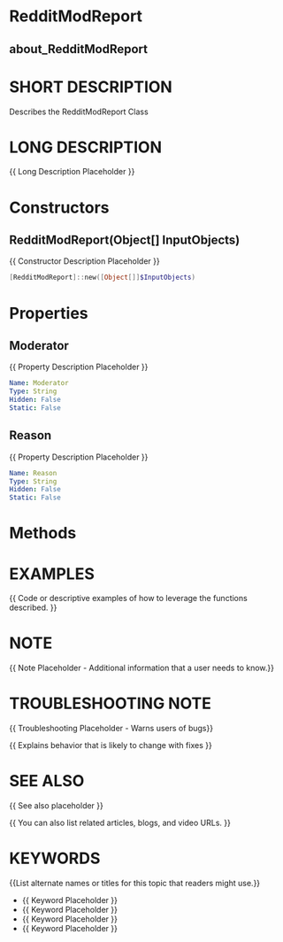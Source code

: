 # RedditModReport
## about_RedditModReport

# SHORT DESCRIPTION
Describes the RedditModReport Class

# LONG DESCRIPTION
{{ Long Description Placeholder }}


# Constructors
## RedditModReport(Object[] InputObjects)
{{ Constructor Description Placeholder }}

```powershell
[RedditModReport]::new([Object[]]$InputObjects)
```


# Properties
## Moderator
{{ Property Description Placeholder }}

```yaml
Name: Moderator
Type: String
Hidden: False
Static: False
```

## Reason
{{ Property Description Placeholder }}

```yaml
Name: Reason
Type: String
Hidden: False
Static: False
```


# Methods

# EXAMPLES
{{ Code or descriptive examples of how to leverage the functions described. }}

# NOTE
{{ Note Placeholder - Additional information that a user needs to know.}}

# TROUBLESHOOTING NOTE
{{ Troubleshooting Placeholder - Warns users of bugs}}

{{ Explains behavior that is likely to change with fixes }}

# SEE ALSO
{{ See also placeholder }}

{{ You can also list related articles, blogs, and video URLs. }}

# KEYWORDS
{{List alternate names or titles for this topic that readers might use.}}

- {{ Keyword Placeholder }}
- {{ Keyword Placeholder }}
- {{ Keyword Placeholder }}
- {{ Keyword Placeholder }}    


